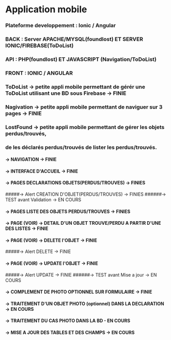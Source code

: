 # Application mobile 
### Plateforme developpement : Ionic / Angular
### BACK : Server APACHE/MYSQL(foundlost) ET SERVER IONIC/FIREBASE(ToDoList)
### API : PHP(foundlost) ET JAVASCRIPT (Navigation/ToDoList)
### FRONT : IONIC / ANGULAR
### ToDoList -> petite appli mobile permettant de gérér une ToDoList utilisant une BD sous Firebase -> FINIE
### Nagivation -> petite appli mobile permettant de naviguer sur 3 pages -> FINIE
### LostFound -> petite appli mobile permettant de gérer les objets perdus/trouvés,
### de les déclarés perdus/trouvés de lister les perdus/trouvés.
#### -> NAVIGATION -> FINIE 
#### -> INTERFACE D'ACCUEIL -> FINIE
#### -> PAGES DECLARATIONS OBJETS(PERDUS/TROUVES) -> FINIES
#####-> Alert CREATION D'OBJET(PERDUS/TROUVES) -> FINIES
######-> TEST avant Validation -> EN COURS
#### -> PAGES LISTE DES OBJETS PERDUS/TROUVES -> FINIES
#### -> PAGE (VOIR) -> DETAIL D'UN OBJET TROUVE/PERDU A PARTIR D'UNE DES LISTES -> FINIE
#### -> PAGE (VOIR) -> DELETE l'OBJET -> FINIE
#####-> Alert DELETE -> FINIE
#### -> PAGE (VOIR) -> UPDATE l'OBJET -> FINIE
#####-> Alert  UPDATE -> FINIE
######-> TEST avant Mise a jour -> EN COURS
#### -> COMPLEMENT DE PHOTO OPTIONNEL SUR FORMULAIRE -> FINIE 
#### -> TRAITEMENT D'UN OBJET PHOTO (optionnel) DANS LA DECLARATION -> EN COURS
#### -> TRAITEMENT DU CAS PHOTO DANS LA BD - EN COURS
#### -> MISE A JOUR DES TABLES ET DES CHAMPS -> EN COURS
